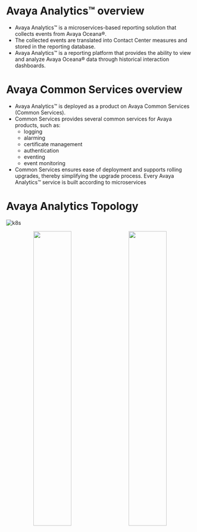 # Avaya Analytics™ overview
- Avaya Analytics™ is a microservices-based reporting solution that collects events from Avaya 
Oceana®.
- The collected events are translated into Contact Center measures and stored in the reporting 
database.
- Avaya Analytics™ is a reporting platform that provides the ability to view and analyze Avaya 
Oceana® data through historical interaction dashboards.

# Avaya Common Services overview
- Avaya Analytics™ is deployed as a product on Avaya Common Services (Common Services).
- Common Services provides several common services for Avaya products, such as:
  - logging
  - alarming
  - certificate management
  - authentication
  - eventing
  - event monitoring
- Common Services ensures ease of deployment and supports rolling upgrades, thereby simplifying the upgrade process. Every Avaya Analytics™ service is built according to microservices 
# Avaya Analytics Topology
![k8s](https://github.com/ManuSureshh/Avaya-Analytics_K8s/assets/155379347/a17a3779-1cfd-47b0-ae10-5f473bfb3558)

<p align="center">
  <img src="https://github.com/ManuSureshh/Avaya-Analytics_K8s/assets/155379347/3f28d42a-18ea-4e0a-a65d-0beadc02f30c" width="45%" style="margin-right: 5%;" />
  <img src="https://github.com/ManuSureshh/Avaya-Analytics_K8s/assets/155379347/7526193c-0e31-434e-8710-f6c059182e56" width="45%" />
</p>
